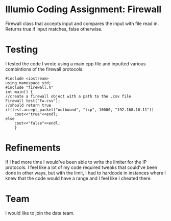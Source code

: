 # Illumio Coding Assignment: Firewall
Firewall class that accepts input and compares the input with file read in. Returns true if input matches, false otherwise.

# Testing 
I tested the code I wrote using a main.cpp file and inputted various combintions of the firewall protocols.

    
    #include <iostream>
    using namespace std;
    #include "firewall.h"
    int main() {
    //create a firewall object with a path to the .csv file
    Firewall test("fw.csv");
    //should return true
    if(test.accept_packet("outbound", "tcp", 10000, "192.168.10.11"))
        cout<<"true"<<endl;
    else
        cout<<"false"<<endl;
        }
# Refinements
If I had more time I would've been able to write the limiter for the IP protocols. I feel like a lot of my code required tweaks that could've been done in other ways, but with the limit, I had to hardcode in instances where I knew that the code would have a range and I feel like I cheated there. 

# Team
I would like to join the data team.
